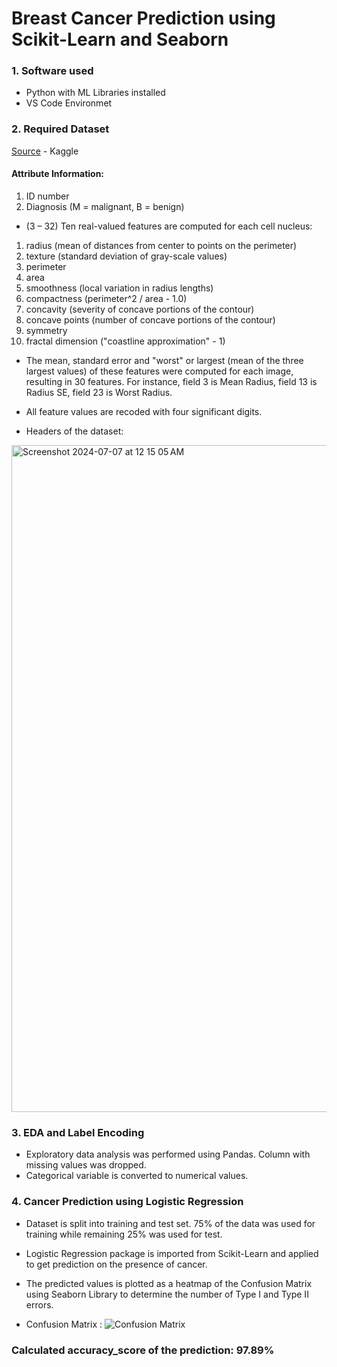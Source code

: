 # Breast Cancer Prediction using Scikit-Learn and Seaborn 

### 1. Software used
* Python with ML Libraries installed
* VS Code Environmet


### 2. Required Dataset
[Source](https://www.kaggle.com/datasets/uciml/breast-cancer-wisconsin-data) - Kaggle

#### Attribute Information:
1.	ID number
2.	Diagnosis (M = malignant, B = benign)

* (3 – 32)
Ten real-valued features are computed for each cell nucleus:
1. radius (mean of distances from center to points on the perimeter)
2. texture (standard deviation of gray-scale values)
3. perimeter
4. area
5. smoothness (local variation in radius lengths)
6. compactness (perimeter^2 / area - 1.0)
7. concavity (severity of concave portions of the contour)
8. concave points (number of concave portions of the contour)
9. symmetry
10. fractal dimension ("coastline approximation" - 1)

* The mean, standard error and "worst" or largest (mean of the three largest values) of these features were computed for each image, resulting in 30 features. For instance, field 3 is Mean Radius, field 13 is Radius SE, field 23 is Worst Radius.
* All feature values are recoded with four significant digits.

* Headers of the dataset:
<img width="1067" alt="Screenshot 2024-07-07 at 12 15 05 AM" src="https://github.com/pratyusha-garaye/Cancer-Detection-using-Machine-Learning/assets/172596779/62d1b09d-0d84-4551-a9f8-dc498878a305">

### 3. EDA and Label Encoding
* Exploratory data analysis was performed using Pandas. Column with missing values was dropped.
* Categorical variable is converted to numerical values.

### 4. Cancer Prediction using Logistic Regression 
* Dataset is split into training and test set. 75% of the data was used for training while remaining 25% was used for test.
* Logistic Regression package is imported from Scikit-Learn and applied to get prediction on the presence of cancer.
* The predicted values is plotted as a heatmap of the Confusion Matrix using Seaborn Library to determine the number of Type I and Type II errors. 

* Confusion Matrix :
![Confusion Matrix](https://github.com/pratyusha-garaye/Cancer-Detection-using-Machine-Learning/assets/172596779/8e6c6070-04ea-4c83-9e1a-cfee0afd9a44)

### Calculated accuracy_score of the prediction: 97.89%
